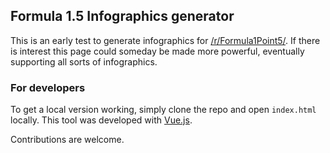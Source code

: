## Formula 1.5 Infographics generator

This is an early test to generate infographics for [/r/Formula1Point5/](https://www.reddit.com/r/Formula1Point5/).
If there is interest this page could someday be made more powerful, eventually supporting all sorts of infographics.

### For developers

To get a local version working, simply clone the repo and open `index.html` locally. This tool was developed with [Vue.js](https://vuejs.org/).

Contributions are welcome.
